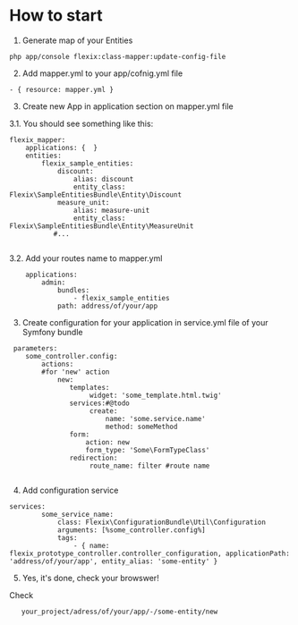 # How to start
1. Generate map of your Entities
 ```
php app/console flexix:class-mapper:update-config-file
```
2. Add mapper.yml to your app/cofnig.yml file 
 ```
 - { resource: mapper.yml }
```
3. Create new App in application section on mapper.yml file

 3.1. You should see something like this:
```
flexix_mapper:
    applications: {  }
    entities:
        flexix_sample_entities:
            discount:
                alias: discount
                entity_class: Flexix\SampleEntitiesBundle\Entity\Discount
            measure_unit:
                alias: measure-unit
                entity_class: Flexix\SampleEntitiesBundle\Entity\MeasureUnit
           #...
            
```

 3.2. Add your routes name to mapper.yml
```
    applications:
        admin:
            bundles:
                - flexix_sample_entities
            path: address/of/your/app 
```
3. Create configuration for your application in service.yml file of your Symfony bundle

````
 parameters:    
    some_controller.config: 
        actions: 
        #for 'new' action
            new:
               templates:
                    widget: 'some_template.html.twig'
               services:#@todo
                    create:
                        name: 'some.service.name'
                        method: someMethod
               form: 
                   action: new 
                   form_type: 'Some\FormTypeClass'
               redirection: 
                    route_name: filter #route name
     
````

4. Add configuration service

```
services:
        some_service_name:
            class: Flexix\ConfigurationBundle\Util\Configuration
            arguments: [%some_controller.config%]
            tags:
                - { name: flexix_prototype_controller.controller_configuration, applicationPath: 'address/of/your/app', entity_alias: 'some-entity' }       

```


5. Yes, it's done, check your browswer!

Check 
```
   your_project/adress/of/your/app/-/some-entity/new
```

